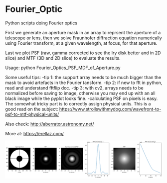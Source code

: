 # Fourier_Optic
Python scripts doing Fourier optics

First we generate an aperture mask in an array to reprsent the aperture of a telescope or lens, then we solve Fraunhofer 
diffraction equation numerically using Fourier transform, at a given wavelength, at focus,  for that aperture.

Last we plot PSF (raw, gamma corrected to see the Iry disk better and in 2D slice) and MTF (3D and 2D slice) to evaluate the results.

Usage: python Fourier_Optics_PSF_MDF_of_Aperture.py

Some useful tips:
 -tip 1: the support array needs to be much bigger than the mask to avoid
 artefacts in the Fourier tansform.
 -tip 2: if new to fft in python, read and understand fftflip doc.
 -tip 3: with cv2, arrays needs to be normalized before saving to image, 
 otherwise you may end up with an all black image while the pyplot looks fine.
 -calculating PSF on pixels is easy. The somewhat tricky part is to correctly 
 assign physical units. This is a good read on the subject:
 https://www.strollswithmydog.com/wavefront-to-psf-to-mtf-physical-units/

Also check:
http://aberrator.astronomy.net/

More at: 
  https://erellaz.com/
  
![Script Output](Fourier_optic.png)
